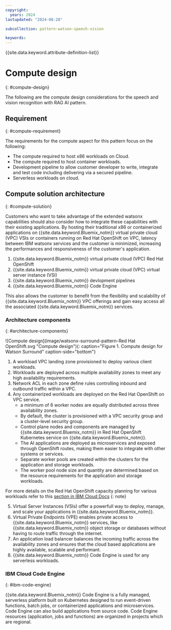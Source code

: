 ```yaml
---
copyright:
  years: 2024
lastupdated: "2024-08-28"

subcollection: pattern-watson-speech-vision

keywords:
---
```

{{site.data.keyword.attribute-definition-list}}

# Compute design

{: #compute-design}

The following are the compute design considerations for the speech and vision recognition with RAG AI pattern.

## Requirement

{: #compute-requirement}

The requirements for the compute aspect for this pattern focus on the following:

* The compute required to host x86 workloads on Cloud.
* The compute required to host container workloads.
* Development pipeline to allow customer developer to write, integrate and test code including delivering via a secured pipeline.
* Serverless workloads on cloud.

## Compute solution architecture

{: #compute-solution}

Customers who want to take advantage of the extended watsonx capabilities should also consider how to integrate these capabilities with their existing applications. By hosting their traditional x86 or containerized  applications on {{site.data.keyword.Bluemix_notm}} virtual private cloud (VPC) VSIs or containers running on Red Hat OpenShift on VPC, latency between IBM watsonx services and the customer is minimized, increasing the performances and responsiveness of the customer's application.

1. {{site.data.keyword.Bluemix_notm}} virtual private cloud (VPC) Red Hat OpenShift
2. {{site.data.keyword.Bluemix_notm}} virtual private cloud (VPC) virtual server instance (VSI)
3. {{site.data.keyword.Bluemix_notm}} devlopment pipelines
4. {{site.data.keyword.Bluemix_notm}} Code Engine

This also allows the customer to benefit from the flexibility and scalability of {{site.data.keyword.Bluemix_notm}} VPC offerings and gain easy access all the associated {{site.data.keyword.Bluemix_notm}} services.

### Architecture components

{: #architecture-components}

![Compute design](image/watsonx-surround-pattern-Red Hat OpenShift.svg "Compute design"){: caption="Figure 1. Compute design for Watson Surround" caption-side="bottom"}

1. A workload VPC landing zone provisioned to deploy various client workloads.
2. Workloads are deployed across multiple availability zones to meet any high availability requirements.
3. Network ACL in each zone define rules controlling inbound and outbound traffic within a VPC.
4. Any containerized workloads are deployed on the Red Hat OpenShift on VPC service.
   * a minimum of 6 worker nodes are equally distributed across three availability zones.
   * By default, the cluster is provisioned with a VPC security group and a cluster-level security group.
   * Control plane nodes and components are managed by {{site.data.keyword.Bluemix_notm}} in Red Hat OpenShift Kubernetes service on {{site.data.keyword.Bluemix_notm}}.
   * The AI applications are deployed as microservices and exposed through OpenShift routes, making them easier to integrate with other systems or services.
   * Separate worker pools are created within the clusters for the application and storage workloads.
   * The worker pool node size and quantity are determined based on the resource requirements for the application and storage workloads.

For more details on the Red Hat OpenShift capacity planning for various workloads refer to this [section in IBM Cloud Docs](https://cloud.ibm.com/docs/pattern-webapp-openshift-vpc?topic=pattern-webapp-openshift-vpc-compute-design#sizing-your-environment)
{: note}

5. Virtual Server Instances (VSIs) offer a powerfull way to deploy, manage, and scale your applications in {{site.data.keyword.Bluemix_notm}}.
6. Virtual Private Endpoints (VPE) enables private access to {{site.data.keyword.Bluemix_notm}} services, like {{site.data.keyword.Bluemix_notm}} object storage or databases without having to route traffic through the internet.
7. An application load balancer balances the incoming traffic across the availability zones and ensures that the cloud based applications are highly available, scalable and performant.
8. {{site.data.keyword.Bluemix_notm}} Code Engine is used for any serverless workloads.

### IBM Cloud Code Engine

{: #ibm-code-engine}

{{site.data.keyword.Bluemix_notm}} Code Engine is a fully managed, serverless platform built on Kubernetes designed to run event-driven functions, batch jobs, or containerized applications and microservices. Code Engine can also build applications from source code. Code Engine resources (application, jobs and functions) are organized in projects which are regional.
